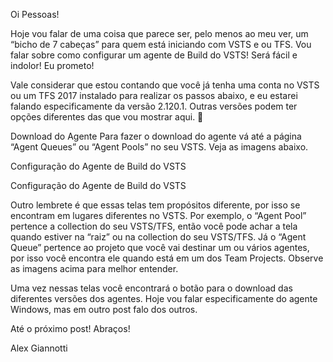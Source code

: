 Oi Pessoas!

Hoje vou falar de uma coisa que parece ser, pelo menos ao meu ver, um “bicho de 7 cabeças” para quem está iniciando com VSTS e ou TFS. Vou falar sobre como configurar um agente de Build do VSTS! Será fácil e indolor! Eu prometo!

Vale considerar que estou contando que você já tenha uma conta no VSTS ou um TFS 2017 instalado para realizar os passos abaixo, e eu estarei falando especificamente da versão 2.120.1. Outras versões podem ter opções diferentes das que vou mostrar aqui. 🙂

Download do Agente
Para fazer o download do agente vá até a página “Agent Queues” ou “Agent Pools” no seu VSTS. Veja as imagens abaixo.

Configuração do Agente de Build do VSTS

Configuração do Agente de Build do VSTS

Outro lembrete é que essas telas tem propósitos diferente, por isso se encontram em lugares diferentes no VSTS. Por exemplo, o “Agent Pool” pertence a collection do seu VSTS/TFS, então você pode achar a tela quando estiver na “raiz” ou na collection do seu VSTS/TFS. Já o “Agent Queue” pertence ao projeto que você vai destinar um ou vários agentes, por isso você encontra ele quando está em um dos Team Projects. Observe as imagens acima para melhor entender.

Uma vez nessas telas você encontrará o botão para o download das diferentes versões dos agentes. Hoje vou falar especificamente do agente Windows, mas em outro post falo dos outros.

Até o próximo post! Abraços!

Alex Giannotti